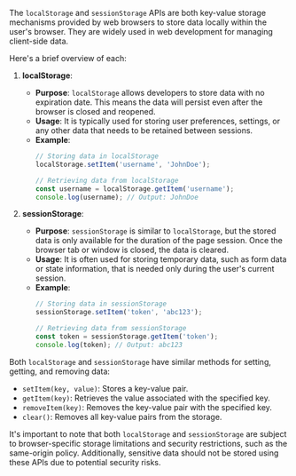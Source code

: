 The `localStorage` and `sessionStorage` APIs are both key-value storage mechanisms provided by web browsers to store data locally within the user's browser. They are widely used in web development for managing client-side data.

Here's a brief overview of each:

1. **localStorage**:
   - **Purpose**: `localStorage` allows developers to store data with no expiration date. This means the data will persist even after the browser is closed and reopened.
   - **Usage**: It is typically used for storing user preferences, settings, or any other data that needs to be retained between sessions.
   - **Example**:
     ```javascript
     // Storing data in localStorage
     localStorage.setItem('username', 'JohnDoe');
     
     // Retrieving data from localStorage
     const username = localStorage.getItem('username');
     console.log(username); // Output: JohnDoe
     ```

2. **sessionStorage**:
   - **Purpose**: `sessionStorage` is similar to `localStorage`, but the stored data is only available for the duration of the page session. Once the browser tab or window is closed, the data is cleared.
   - **Usage**: It is often used for storing temporary data, such as form data or state information, that is needed only during the user's current session.
   - **Example**:
     ```javascript
     // Storing data in sessionStorage
     sessionStorage.setItem('token', 'abc123');
     
     // Retrieving data from sessionStorage
     const token = sessionStorage.getItem('token');
     console.log(token); // Output: abc123
     ```

Both `localStorage` and `sessionStorage` have similar methods for setting, getting, and removing data:

- `setItem(key, value)`: Stores a key-value pair.
- `getItem(key)`: Retrieves the value associated with the specified key.
- `removeItem(key)`: Removes the key-value pair with the specified key.
- `clear()`: Removes all key-value pairs from the storage.

It's important to note that both `localStorage` and `sessionStorage` are subject to browser-specific storage limitations and security restrictions, such as the same-origin policy. Additionally, sensitive data should not be stored using these APIs due to potential security risks.